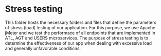 # Stress testing

This folder hosts the necessary folders and files that define the parameters of stress (load) testing of our application. For this purpose, we use Apache jMeter and we test the performace of all endpoints that are implemented in ATL, AGT and USERS microservices. The purpose of stress testing is to determine the effectiveness of our app when dealing with excessive load and generally unfavorable conditions. 
